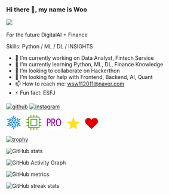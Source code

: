 ### Hi there 👋, my name is Woo
![](http://github.com)

For the future DigitalAI + Finance


Skills: Python / ML / DL / INSIGHTS

- 🔭 I’m currently working on Data Analyst, Fintech Service   
- 🌱 I’m currently learning Python, ML, DL, Finance Knowledge  
- 👯 I’m looking to collaborate on Hackerthon  
- 🤔 I’m looking for help with Frontend, Backend, AI, Quant 
- 📫 How to reach me: wsw112011@naver.com 
- ⚡ Fun fact: ESFJ 


[<img src='https://cdn.jsdelivr.net/npm/simple-icons@3.0.1/icons/github.svg' alt='github' height='40'>](https://github.com/wsw1120)  [<img src='https://cdn.jsdelivr.net/npm/simple-icons@3.0.1/icons/instagram.svg' alt='instagram' height='40'>](https://www.instagram.com/dntmddn_/)  

<a href='https://archiveprogram.github.com/'><img src='https://raw.githubusercontent.com/acervenky/animated-github-badges/master/assets/acbadge.gif' width='40' height='40'></a> <a href='https://docs.github.com/en/developers'><img src='https://raw.githubusercontent.com/acervenky/animated-github-badges/master/assets/devbadge.gif' width='40' height='40'></a> <a href='https://github.com/pricing'><img src='https://raw.githubusercontent.com/acervenky/animated-github-badges/master/assets/pro.gif' width='40' height='40'></a> <a href='https://stars.github.com/'><img src='https://raw.githubusercontent.com/acervenky/animated-github-badges/master/assets/starbadge.gif' width='35' height='35'></a> <a href='https://docs.github.com/en/github/supporting-the-open-source-community-with-github-sponsors'><img src='https://raw.githubusercontent.com/acervenky/animated-github-badges/master/assets/sponsorbadge.gif' width='35' height='35'></a> 

[![trophy](https://github-profile-trophy.vercel.app/?username=wsw1120)](https://github.com/ryo-ma/github-profile-trophy)

![GitHub stats](https://github-readme-stats.vercel.app/api?username=wsw1120&show_icons=true)  

![GitHub Activity Graph](https://activity-graph.herokuapp.com/graph?username=wsw1120)  

![GitHub metrics](https://metrics.lecoq.io/wsw1120)  

![GitHub streak stats](https://github-readme-streak-stats.herokuapp.com/?user=wsw1120)  





